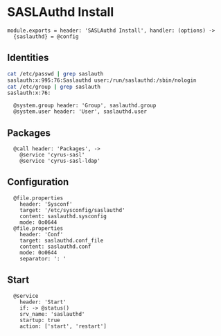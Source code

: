 
# SASLAuthd Install

    module.exports = header: 'SASLAuthd Install', handler: (options) ->
      {saslauthd} = @config

## Identities

```bash
cat /etc/passwd | grep saslauth
saslauth:x:995:76:Saslauthd user:/run/saslauthd:/sbin/nologin
cat /etc/group | grep saslauth
saslauth:x:76:
```

      @system.group header: 'Group', saslauthd.group
      @system.user header: 'User', saslauthd.user

## Packages

      @call header: 'Packages', ->
        @service 'cyrus-sasl'
        @service 'cyrus-sasl-ldap'

## Configuration

      @file.properties
        header: 'Sysconf'
        target: '/etc/sysconfig/saslauthd'
        content: saslauthd.sysconfig
        mode: 0o0644
      @file.properties
        header: 'Conf'
        target: saslauthd.conf_file
        content: saslauthd.conf
        mode: 0o0644
        separator: ': '

## Start

      @service
        header: 'Start'
        if: -> @status()
        srv_name: 'saslauthd'
        startup: true
        action: ['start', 'restart']
